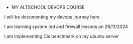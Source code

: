 * MY ALTSCHOOL DEVOPS COURSE 

I will be documenting my devops journey here 

I am learning system md and firewall lessons on 26/11/2024

I am implementing Cis benchmark on my ubuntu server

